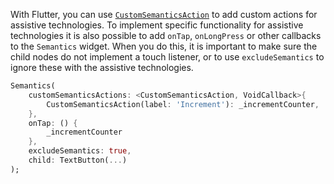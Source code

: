 With Flutter, you can use [`CustomSemanticsAction`](https://api.flutter.dev/flutter/semantics/CustomSemanticsAction/CustomSemanticsAction.html) to add custom actions for assistive technologies. To implement specific functionality for assistive technologies it is also possible to add `onTap`, `onLongPress` or other callbacks to the `Semantics` widget. When you do this, it is important to make sure the child nodes do not implement a touch listener, or to use `excludeSemantics` to ignore these with the assistive technologies.

```dart
Semantics(
    customSemanticsActions: <CustomSemanticsAction, VoidCallback>{
        CustomSemanticsAction(label: 'Increment'): _incrementCounter,
    },
    onTap: () {
        _incrementCounter
    },
    excludeSemantics: true,
    child: TextButton(...)
);
```
